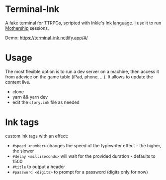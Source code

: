 # Terminal-Ink

A fake terminal for TTRPGs, scripted with Inkle's [Ink language](https://github.com/inkle/ink). I use it to run [Mothership](https://www.tuesdayknightgames.com/pages/mothership-rpg) sessions.

Demo: https://terminal-ink.netlify.app/#/

# Usage

The most flexible option is to run a dev server on a machine, then access it from adevice on the game table (iPad, phone, ...). It allows to update the content live.

- clone
- yarn && yarn dev
- edit the `story.ink` file as needed

# Ink tags
custom ink tags with an effect:
- `#speed <number>` changes the speed of the typewriter effect - the higher, the slower
- `#delay <milliseconds>` will wait for the provided duration - defaults to 1500
- `#title` to output a header
- `#password <digits>` to prompt for a password (digits only for now)
